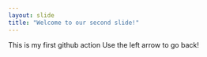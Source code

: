 ```yaml
---
layout: slide
title: "Welcome to our second slide!"
---
```

This is my first github action
Use the left arrow to go back!
